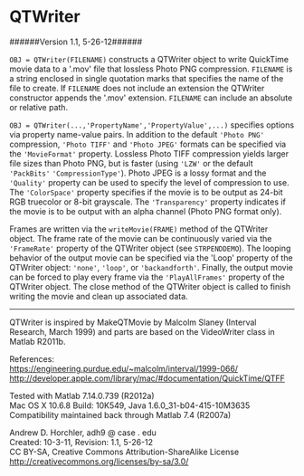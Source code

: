 QTWriter
========
######Version 1.1, 5-26-12######

```OBJ = QTWriter(FILENAME)``` constructs a QTWriter object to write QuickTime movie data to a '.mov' file that lossless Photo PNG compression. ```FILENAME``` is a string enclosed in single quotation marks that specifies the name of the file to create. If ```FILENAME``` does not include an extension the QTWriter constructor appends the '.mov' extension. ```FILENAME``` can include an absolute or relative path.

```OBJ = QTWriter(...,'PropertyName','PropertyValue',...)``` specifies options via property name-value pairs. In addition to the default ```'Photo PNG'``` compression, ```'Photo TIFF'``` and ```'Photo JPEG'``` formats can be specified via the ```'MovieFormat'``` property. Lossless Photo TIFF compression yields larger file sizes than Photo PNG, but is faster (using ```'LZW'``` or the default ```'PackBits'``` ```'CompressionType'```). Photo JPEG is a lossy format and the ```'Quality'``` property can be used to specify the level of compression to use. The ```'ColorSpace'``` property specifies if the movie is to be output as 24-bit RGB truecolor or 8-bit grayscale. The ```'Transparency'``` property indicates if the movie is to be output with an alpha channel (Photo PNG format only).

Frames are written via the ```writeMovie(FRAME)``` method of the QTWriter object. The frame rate of the movie can be continuously varied via the ```'FrameRate'``` property of the QTWriter object (see ```STRPENDDEMO```). The looping behavior of the output movie can be specified via the 'Loop' property of the QTWriter object: ```'none'```, ```'loop'```, or ```'backandforth'```. Finally, the output movie can be forced to play every frame via the ```'PlayAllFrames'``` property of the QTWriter object. The close method of the QTWriter object is called to finish writing the movie and clean up associated data.
  

--------
  
QTWriter is inspired by MakeQTMovie by Malcolm Slaney (Interval Research, March 1999) and parts are based on the VideoWriter class in Matlab R2011b.
    
References:  
   https://engineering.purdue.edu/~malcolm/interval/1999-066/  
   http://developer.apple.com/library/mac/#documentation/QuickTime/QTFF  

Tested with Matlab 7.14.0.739 (R2012a)  
Mac OS X 10.6.8 Build: 10K549, Java 1.6.0_31-b04-415-10M3635  
Compatibility maintained back through Matlab 7.4 (R2007a)  

Andrew D. Horchler, adh9 @ case . edu  
Created: 10-3-11, Revision: 1.1, 5-26-12  
CC BY-SA, Creative Commons Attribution-ShareAlike License  
http://creativecommons.org/licenses/by-sa/3.0/
